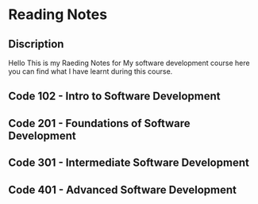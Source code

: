 

# Reading Notes
## Discription
Hello 
This is my Raeding Notes for My software development course here you can find what I have learnt during this course.
<br>




## Code 102 - Intro to Software Development
## Code 201 - Foundations of Software Development
## Code 301 - Intermediate Software Development
## Code 401 - Advanced Software Development
